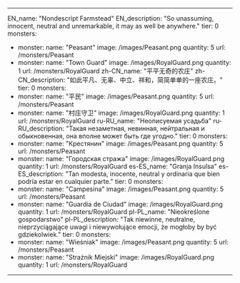 ---

EN_name: "Nondescript Farmstead"
EN_description: "So unassuming, innocent, neutral and unremarkable, it may as well be anywhere."
tier: 0
monsters:
  - monster:
    name: "Peasant"
    image: /images/Peasant.png
    quantity: 5
    url: /monsters/Peasant
  - monster:
    name: "Town Guard"
    image: /images/RoyalGuard.png
    quantity: 1
    url: /monsters/RoyalGuard
zh-CN_name: "平平无奇的农庄"
zh-CN_description: "如此平凡、无辜、中立、祥和，简简单单的一座农庄。"
tier: 0
monsters:
  - monster:
    name: "平民"
    image: /images/Peasant.png
    quantity: 5
    url: /monsters/Peasant
  - monster:
    name: "村庄守卫"
    image: /images/RoyalGuard.png
    quantity: 1
    url: /monsters/RoyalGuard
ru-RU_name: "Неописуемая усадьба"
ru-RU_description: "Такая незаметная, невинная, нейтральная и обыкновенная, она вполне может быть где угодно."
tier: 0
monsters:
  - monster:
    name: "Крестянин"
    image: /images/Peasant.png
    quantity: 5
    url: /monsters/Peasant
  - monster:
    name: "Городская стража"
    image: /images/RoyalGuard.png
    quantity: 1
    url: /monsters/RoyalGuard
es-ES_name: "Granja Insulsa"
es-ES_description: "Tan modesta, inocente, neutral y ordinaria que bien podría estar en cualquier parte."
tier: 0
monsters:
  - monster:
    name: "Campesina"
    image: /images/Peasant.png
    quantity: 5
    url: /monsters/Peasant
  - monster:
    name: "Guardia de Ciudad"
    image: /images/RoyalGuard.png
    quantity: 1
    url: /monsters/RoyalGuard
pl-PL_name: "Nieokreślone gospodarstwo"
pl-PL_description: "Tak niewinne, neutralne, nieprzyciągające uwagi i niewywołujące emocji, że mogłoby by być gdziekolwiek."
tier: 0
monsters:
  - monster:
    name: "Wieśniak"
    image: /images/Peasant.png
    quantity: 5
    url: /monsters/Peasant
  - monster:
    name: "Strażnik Miejski"
    image: /images/RoyalGuard.png
    quantity: 1
    url: /monsters/RoyalGuard
---